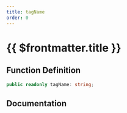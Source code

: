 ```yaml
---
title: tagName
order: 0
---
```


# {{ $frontmatter.title }}

## Function Definition

```ts
public readonly tagName: string;
```

## Documentation

<!--@include: ./parts/tagName.md-->
